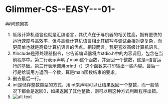 # Glimmer-CS--EASY---01-
##问题回答
1. 低级计算机语言也就是汇编语言，其优点在于与机器的相关性高，拥有更快的运行速度与高效率，但与高级计算机语言相比其编写与调试会相对更复杂，而更简单也就是高级计算机语言的优点。相较而言，我更喜欢高级计算机语言。
2. #include是预处理器指令，它告诉编译器将库stdio.h中的内容调用，包含在当前程序中。第二行表示声明了main这个函数，并返回一个整数，这是c语言运行的基础。第三行表示调用printf（）这个函数来打印输出一些内容。最后一行是给调用方返回一个数，算是main函数结束的要求。
3. 删去最后一行。
4. int是储存整数类型的方式，用int来声明可以让结果返回一个整数，而一般情况下都会是返回0，如果返回了其他整数，则可以用这种方式判断程序出错。
5. ![alt text](file:///c%3A/Users/66476/Pictures/Screenshots/%E5%B1%8F%E5%B9%95%E6%88%AA%E5%9B%BE%202024-09-21%20192234.png)
